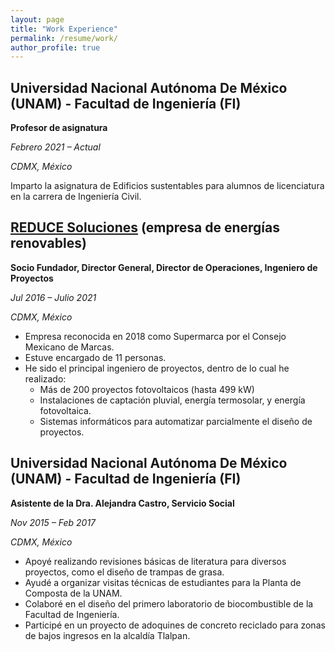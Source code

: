 ```yaml
---
layout: page
title: "Work Experience"
permalink: /resume/work/
author_profile: true
---
```


## Universidad Nacional Autónoma De México (UNAM) - Facultad de Ingeniería (FI)

**Profesor de asignatura**

*Febrero 2021 – Actual*

*CDMX, México*

Imparto la asignatura de Edificios sustentables para alumnos de licenciatura en la carrera de Ingeniería Civil.


## [REDUCE Soluciones](../../reduce/) (empresa de energías renovables)

**Socio Fundador, Director General, Director de Operaciones, Ingeniero de Proyectos**

*Jul 2016 – Julio 2021*

*CDMX, México*

* Empresa reconocida en 2018 como Supermarca por el Consejo Mexicano de Marcas.
* Estuve encargado de 11 personas.
* He sido el principal ingeniero de proyectos, dentro de lo cual he realizado:
    * Más de 200 proyectos fotovoltaicos (hasta 499 kW)
    * Instalaciones de captación pluvial, energía termosolar, y energía fotovoltaica.
    * Sistemas informáticos para automatizar parcialmente el diseño de proyectos.


## Universidad Nacional Autónoma De México (UNAM) - Facultad de Ingeniería (FI)

**Asistente de la Dra. Alejandra Castro, Servicio Social**

*Nov 2015 – Feb 2017*

*CDMX, México*

* Apoyé realizando revisiones básicas de literatura para diversos proyectos, como el diseño de trampas de grasa.
* Ayudé a organizar visitas técnicas de estudiantes para la Planta de Composta de la UNAM.
* Colaboré en el diseño del primero laboratorio de biocombustible de la Facultad de Ingeniería.
* Participé en un proyecto de adoquines de concreto reciclado para zonas de bajos ingresos en la alcaldía Tlalpan.